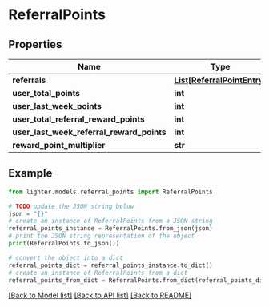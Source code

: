 # ReferralPoints


## Properties

Name | Type | Description | Notes
------------ | ------------- | ------------- | -------------
**referrals** | [**List[ReferralPointEntry]**](ReferralPointEntry.md) |  | 
**user_total_points** | **int** |  | 
**user_last_week_points** | **int** |  | 
**user_total_referral_reward_points** | **int** |  | 
**user_last_week_referral_reward_points** | **int** |  | 
**reward_point_multiplier** | **str** |  | 

## Example

```python
from lighter.models.referral_points import ReferralPoints

# TODO update the JSON string below
json = "{}"
# create an instance of ReferralPoints from a JSON string
referral_points_instance = ReferralPoints.from_json(json)
# print the JSON string representation of the object
print(ReferralPoints.to_json())

# convert the object into a dict
referral_points_dict = referral_points_instance.to_dict()
# create an instance of ReferralPoints from a dict
referral_points_from_dict = ReferralPoints.from_dict(referral_points_dict)
```
[[Back to Model list]](../README.md#documentation-for-models) [[Back to API list]](../README.md#documentation-for-api-endpoints) [[Back to README]](../README.md)


